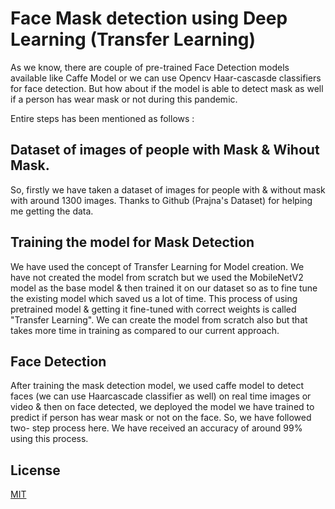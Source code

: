 # Face Mask detection using Deep Learning (Transfer Learning)

As we know, there are couple of pre-trained Face Detection models available like Caffe Model or we can use Opencv Haar-cascasde classifiers for face detection. But how about if the model is able to detect mask as well if a person has wear mask or not during this pandemic.

Entire steps has been mentioned as follows :
## Dataset of images of people with Mask & Wihout Mask.
So, firstly we have taken a dataset of images for people with & without mask with around 1300 images. Thanks to Github (Prajna's Dataset) for helping me getting the data.

## Training the model for Mask Detection
We have used the concept of Transfer Learning for Model creation. We have not created the model from scratch but we used the MobileNetV2 model as the base model & then trained it on our dataset so as to fine tune the existing model which saved us a lot of time. This process of using pretrained model & getting it fine-tuned with correct weights is called "Transfer Learning". We can create the model from scratch also but that takes more time in training as compared to our current approach.

## Face Detection
After training the mask detection model, we used caffe model to detect faces (we can use Haarcascade classifier as well) on real time images or video & then on face detected, we deployed the model we have trained to predict if person has wear mask or not on the face. So, we have followed two- step process here.
We have received an accuracy of around 99% using this process.

## License
[MIT](https://choosealicense.com/licenses/mit/)
